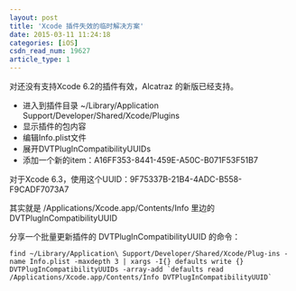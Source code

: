 ```yaml
---
layout: post
title: 'Xcode 插件失效的临时解决方案'
date: 2015-03-11 11:24:18
categories: [iOS]
csdn_read_num: 19627
article_type: 1
---
```



﻿对还没有支持Xcode 6.2的插件有效，Alcatraz 的新版已经支持。

* 进入到插件目录 ~/Library/Application Support/Developer/Shared/Xcode/Plugins
* 显示插件的包内容
* 编辑Info.plist文件
* 展开DVTPlugInCompatibilityUUIDs
* 添加一个新的item：A16FF353-8441-459E-A50C-B071F53F51B7

对于Xcode 6.3，使用这个UUID：9F75337B-21B4-4ADC-B558-F9CADF7073A7

其实就是 /Applications/Xcode.app/Contents/Info 里边的 DVTPlugInCompatibilityUUID

分享一个批量更新插件的 DVTPlugInCompatibilityUUID 的命令：

```
find ~/Library/Application\ Support/Developer/Shared/Xcode/Plug-ins -name Info.plist -maxdepth 3 | xargs -I{} defaults write {} DVTPlugInCompatibilityUUIDs -array-add `defaults read /Applications/Xcode.app/Contents/Info DVTPlugInCompatibilityUUID`
```
